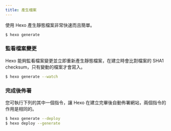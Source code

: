 ```yaml
---
title: 產生檔案
---
```

使用 Hexo 產生靜態檔案非常快速而且簡單。

``` bash
$ hexo generate
```

### 監看檔案變更

Hexo 能夠監看檔案變更並立即重新產生靜態檔案，在建立時會比對檔案的 SHA1 checksum，只有變動的檔案才會寫入。

``` bash
$ hexo generate --watch
```

### 完成後佈署

您可執行下列的其中一個指令，讓 Hexo 在建立完畢後自動佈署網站，兩個指令的作用是相同的。

``` bash
$ hexo generate --deploy
$ hexo deploy --generate
```